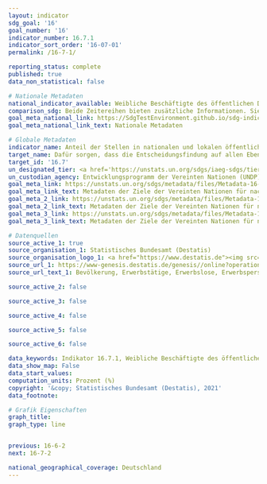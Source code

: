 ```yaml
---
layout: indicator
sdg_goal: '16'
goal_number: '16'
indicator_number: 16.7.1
indicator_sort_order: '16-07-01'
permalink: /16-7-1/

reporting_status: complete
published: true
data_non_statistical: false

# Nationale Metadaten
national_indicator_available: Weibliche Beschäftigte des öffentlichen Dienstes <br> Weibliche Erwerbstätige insgesamt
comparison_sdg: Beide Zeitereihen bieten zusätzliche Informationen. Sie weichen von der geforderten Ausweisung von Anteilen der Frauen in ausgewählten Bereichen des öffentlichen Sektors ab.
goal_meta_national_link: https://SdgTestEnvironment.github.io/sdg-indicators/public/MetaDe/16.7.1.pdf
goal_meta_national_link_text: Nationale Metadaten

# Globale Metadaten
indicator_name: Anteil der Stellen in nationalen und lokalen öffentlichen Institutionen, einschließlich (a) Gesetzgebungsorganen, (b) des öffentlichen Dienstes und (c) Rechtsprechungsorganen, im Vergleich zur nationalen Stellenverteilung, nach Geschlecht, Alter, Menschen mit Behinderungen und Bevölkerungsgruppen
target_name: Dafür sorgen, dass die Entscheidungsfindung auf allen Ebenen bedarfsorientiert, inklusiv, partizipatorisch und repräsentativ ist
target_id: '16.7'
un_designated_tier: <a href='https://unstats.un.org/sdgs/iaeg-sdgs/tier-classification/' title='Klicken Sie hier um weitere Informationen zur UN-Tier-Klassifikation zu erhalten.'>Tier II</a>
un_custodian_agency: Entwicklungsprogramm der Vereinten Nationen (UNDP)<br>Inter-Parliamentary Union (IPU)
goal_meta_link: https://unstats.un.org/sdgs/metadata/files/Metadata-16-07-01a.pdf
goal_meta_link_text: Metadaten der Ziele der Vereinten Nationen für nachhaltige Entwicklung (16.7.1 (a))
goal_meta_2_link: https://unstats.un.org/sdgs/metadata/files/Metadata-16-07-01b.pdf
goal_meta_2_link_text: Metadaten der Ziele der Vereinten Nationen für nachhaltige Entwicklung (16.7.1 (b))
goal_meta_3_link: https://unstats.un.org/sdgs/metadata/files/Metadata-16-07-01c.pdf
goal_meta_3_link_text: Metadaten der Ziele der Vereinten Nationen für nachhaltige Entwicklung (16.7.1 (c))

# Datenquellen
source_active_1: true
source_organisation_1: Statistisches Bundesamt (Destatis)
source_organisation_logo_1: <a href="https://www.destatis.de"><img src="https://g205sdgs.github.io/sdg-indicators/public/OrgImgDe/destatis.png" alt="Logo destatis" style="height:60px; width:148px"/></a>
source_url_1: https://www-genesis.destatis.de/genesis//online?operation=table&code=12211-0001&bypass=true&language=de
source_url_text_1: Bevölkerung, Erwerbstätige, Erwerbslose, Erwerbspersonen, Nichterwerbspersonen (jeweils im Alter von 15 bis unter 65 Jahren) – GENESIS online 12211-0001

source_active_2: false

source_active_3: false

source_active_4: false

source_active_5: false

source_active_6: false

data_keywords: Indikator 16.7.1, Weibliche Beschäftigte des öffentlichen Dienstes, Weibliche Erwerbstätige insgesamt, Entwicklungsprogramm der Vereinten Nationen (UNDP)
data_show_map: False
data_start_values: 
computation_units: Prozent (%)
copyright: '&copy; Statistisches Bundesamt (Destatis), 2021'
data_footnote: 

# Grafik Eigenschaften
graph_title: 
graph_type: line


previous: 16-6-2
next: 16-7-2

national_geographical_coverage: Deutschland
---
```


<span></span>
